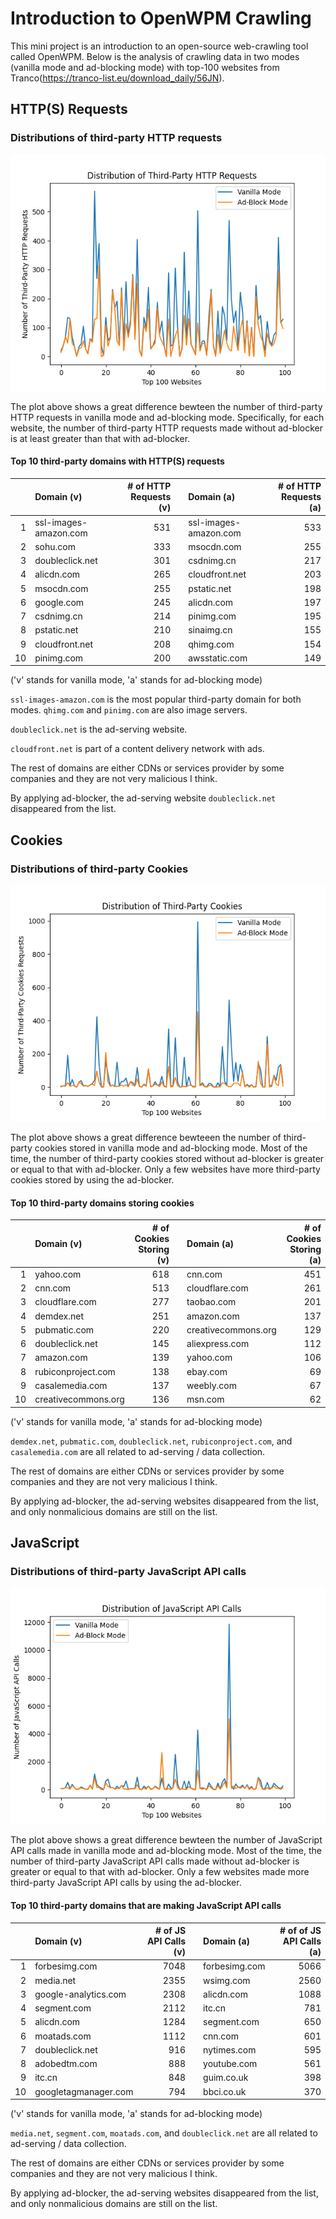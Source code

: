 # Introduction to OpenWPM Crawling

This mini project is an introduction to an open-source web-crawling tool called OpenWPM. Below is the analysis of crawling data in two modes (vanilla mode and ad-blocking mode) with top-100 websites from Tranco(https://tranco-list.eu/download_daily/56JN). 

## HTTP(S) Requests 
### Distributions of third-party HTTP requests
![HTTP Requests Distribution](http.png)

The plot above shows a great difference bewteen the number of third-party HTTP requests in vanilla mode and ad-blocking mode. Specifically, for each website, the number of third-party HTTP requests made without ad-blocker is at least greater than that with ad-blocker.

#### Top 10 third-party domains with HTTP(S) requests

|     | Domain (v)            | # of HTTP Requests (v) | | Domain  (a)           | # of HTTP Requests (a) |
| --: | :-------------------- | -----------------: | --- | :-------------------- | ----------------: |
|   1 | ssl-images-amazon.com |                531 |     | ssl-images-amazon.com |               533 |
|   2 | sohu.com              |                333 |     | msocdn.com            |               255 |
|   3 | doubleclick.net       |                301 |     | csdnimg.cn            |               217 |
|   4 | alicdn.com            |                265 |     | cloudfront.net        |               203 |
|   5 | msocdn.com            |                255 |     | pstatic.net           |               198 |
|   6 | google.com            |                245 |     | alicdn.com            |               197 |
|   7 | csdnimg.cn            |                214 |     | pinimg.com            |               195 |
|   8 | pstatic.net           |                210 |     | sinaimg.cn            |               155 |
|   9 | cloudfront.net        |                208 |     | qhimg.com             |               154 |
|  10 | pinimg.com            |                200 |     | awsstatic.com         |               149 |

('v' stands for vanilla mode, 'a' stands for ad-blocking mode)

`ssl-images-amazon.com` is the most popular third-party domain for both modes. `qhimg.com` and `pinimg.com` are also image servers. 

`doubleclick.net` is the ad-serving website.

`cloudfront.net` is part of a content delivery network with ads.

The rest of domains are either CDNs or services provider by some companies and they are not very malicious I think.

By applying ad-blocker, the ad-serving website `doubleclick.net` disappeared from the list. 


## Cookies
### Distributions of third-party Cookies
![Cookies Distribution](cookies.png)

The plot above shows a great difference bewteeen the number of third-party cookies stored in vanilla mode and ad-blocking mode. Most of the time, the number of third-party cookies stored without ad-blocker is greater or equal to that with ad-blocker. Only a few websites have more third-party cookies stored by using the ad-blocker.

#### Top 10 third-party domains storing cookies

|     | Domain (v)            | # of Cookies Storing (v) | | Domain  (a)         | # of Cookies Storing (a) |
| --: | :-------------------- | -----------------: | --- | :-------------------- | ----------------: |
|   1 | yahoo.com             |                618 |     | cnn.com               |               451 |
|   2 | cnn.com               |                513 |     | cloudflare.com        |               261 |
|   3 | cloudflare.com        |                277 |     | taobao.com            |               201 |
|   4 | demdex.net            |                251 |     | amazon.com            |               137 |
|   5 | pubmatic.com          |                220 |     | creativecommons.org   |               129 |
|   6 | doubleclick.net       |                145 |     | aliexpress.com        |               112 |
|   7 | amazon.com            |                139 |     | yahoo.com             |               106 |
|   8 | rubiconproject.com    |                138 |     | ebay.com              |               69  |
|   9 | casalemedia.com       |                137 |     | weebly.com            |               67  |
|  10 | creativecommons.org   |                136 |     | msn.com               |               62  |

('v' stands for vanilla mode, 'a' stands for ad-blocking mode)

`demdex.net`, `pubmatic.com`, `doubleclick.net`, `rubiconproject.com`, and `casalemedia.com` are all related to ad-serving / data collection. 

The rest of domains are either CDNs or services provider by some companies and they are not very malicious I think.

By applying ad-blocker, the ad-serving websites disappeared from the list, and only nonmalicious domains are still on the list. 

## JavaScript
### Distributions of third-party JavaScript API calls
![JavaScript Distribution](js.png)

The plot above shows a great difference bewteen the number of JavaScript API calls made in vanilla mode and ad-blocking mode. Most of the time, the number of third-party JavaScript API calls made without ad-blocker is greater or equal to that with ad-blocker. Only a few websites made more third-party JavaScript API calls by using the ad-blocker.

#### Top 10 third-party domains that are making JavaScript API calls

|     | Domain (v)            | # of JS API Calls (v) | | Domain  (a)           | # of of JS API Calls (a) |
| --: | :-------------------- | -----------------: | --- | :-------------------- | ----------------: |
|   1 | forbesimg.com         |               7048 |     | forbesimg.com         |              5066 |
|   2 | media.net             |               2355 |     | wsimg.com             |              2560 |
|   3 | google-analytics.com  |               2308 |     | alicdn.com            |              1088 |
|   4 | segment.com           |               2112 |     | itc.cn                |               781 |
|   5 | alicdn.com            |               1284 |     | segment.com           |               650 |
|   6 | moatads.com           |               1112 |     | cnn.com               |               601 |
|   7 | doubleclick.net       |                916 |     | nytimes.com           |               595 |
|   8 | adobedtm.com          |                888 |     | youtube.com           |               561 |
|   9 | itc.cn                |                848 |     | guim.co.uk            |               398 |
|  10 | googletagmanager.com  |                794 |     | bbci.co.uk            |               370 |

('v' stands for vanilla mode, 'a' stands for ad-blocking mode)

`media.net`, `segment.com`, `moatads.com`, and `doubleclick.net` are all related to ad-serving / data collection. 

The rest of domains are either CDNs or services provider by some companies and they are not very malicious I think.

By applying ad-blocker, the ad-serving websites disappeared from the list, and only nonmalicious domains are still on the list. 
